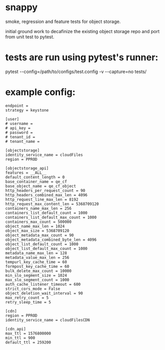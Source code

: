 # snappy

smoke, regression and feature tests for object storage.

initial ground work to decafinize the existing object
storage repo and port from unit test to pytest.

# tests are run using pytest's runner:
pytest --config=/path/to/configs/test.config -v --capture=no tests/

# example config:

```[user_auth_config]
endpoint =
strategy = keystone

[user]
# username =
# api_key =
# password =
# tenant_id =
# tenant_name =

[objectstorage]
identity_service_name = cloudFiles
region = PPROD

[objectstorage_api]
features = __ALL__
default_content_length = 0
base_container_name = qe_cf
base_object_name = qe_cf_object
http_headers_per_request_count = 90
http_headers_combined_max_len = 4096
http_request_line_max_len = 8192
http_request_max_content_len = 5368709120
containers_name_max_len = 256
containers_list_default_count = 1000
containers_list_default_max_count = 1000
containers_max_count = 500000
object_name_max_len = 1024
object_max_size = 5368709120
object_metadata_max_count = 90
object_metadata_combined_byte_len = 4096
object_list_default_count = 1000
object_list_default_max_count = 1000
metadata_name_max_len = 128
metadata_value_max_len = 256
tempurl_key_cache_time = 60
formpost_key_cache_time = 60
bulk_delete_max_count = 10000
min_slo_segment_size = 1024
max_slo_segment_count = 1000
auth_cache_listener_timeout = 600
strict_cors_mode = False
object_deletion_wait_interval = 90
max_retry_count = 5
retry_sleep_time = 5

[cdn]
region = PPROD
identity_service_name = cloudFilesCDN

[cdn_api]
max_ttl = 1576800000
min_ttl = 900
default_ttl = 259200
```



